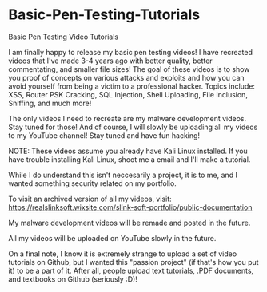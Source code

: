 # Basic-Pen-Testing-Tutorials
Basic Pen Testing Video Tutorials

I am finally happy to release my basic pen testing videos! I have recreated videos that I've made 3-4 years ago with better quality, better commentating, and smaller file sizes! The goal of these videos is to show you proof of concepts on various attacks and exploits and how you can avoid yourself from being a victim to a professional hacker. Topics include: XSS, Router PSK Cracking, SQL Injection, Shell Uploading, File Inclusion, Sniffing, and much more!

The only videos I need to recreate are my malware development videos. Stay tuned for those! And of course, I will slowly be uploading all my videos to my YouTube channel! Stay tuned and have fun hacking!

NOTE: These videos assume you already have Kali Linux installed. If you have trouble installing Kali Linux, shoot me a email and I'll make a tutorial.

While I do understand this isn't neccesarily a project, it is to me, and I wanted something security related on my portfolio.

To visit an archived version of all my videos, visit: https://realslinksoft.wixsite.com/slink-soft-portfolio/public-documentation

My malware development videos will be remade and posted in the future.

All my videos will be uploaded on YouTube slowly in the future.

On a final note, I know it is extremely strange to upload a set of video tutorials on Github, but I wanted this "passion project" (if that's how you put it) to be a part of it. After all, people upload text tutorials, .PDF documents, and textbooks on Github (seriously :D)!
